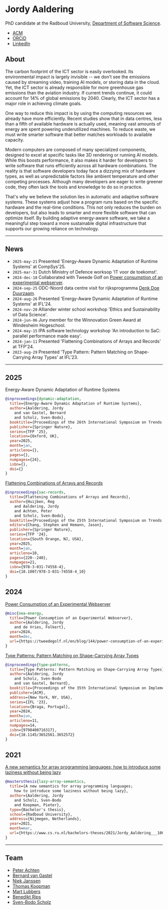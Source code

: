# Jordy Aaldering

PhD candidate at the Radboud University, [Department of Software Science](https://sws.cs.ru.nl/).

- [ACM](https://dl.acm.org/profile/99661241184)
- [ORCiD](https://orcid.org/0009-0001-3018-5152)
- [LinkedIn](https://www.linkedin.com/in/jordy-aaldering-884512174/)

## About

The carbon footprint of the ICT sector is easily overlooked.
Its environmental impact is largely invisible -- we don’t see the emissions caused by streaming video, training AI models, or storing data in the cloud.
Yet, the ICT sector is already responsible for more greenhouse gas emissions than the aviation industry.
If current trends continue, it could account for 14% of global emissions by 2040.
Clearly, the ICT sector has a major role in achieving climate goals.

One way to reduce this impact is by using the computing resources we already have more efficiently.
Recent studies show that in data centres, less than a fifth of available hardware is actually used, meaning vast amounts of energy are spent powering underutilized machines.
To reduce waste, we must write smarter software that better matches workloads to available capacity.

Modern computers are composed of many specialized components, designed to excel at specific tasks like 3D rendering or running AI models.
While this boosts performance, it also makes it harder for developers to write software that runs efficiently across all hardware combinations.
The reality is that software developers today face a dizzying mix of hardware types, as well as unpredictable factors like ambient temperature and other competing processes.
Although many developers are eager to write greener code, they often lack the tools and knowledge to do so in practice.

That's why we believe the solution lies in automatic and adaptive software systems.
These systems adjust how a program runs based on the specific hardware and the real-time conditions.
This not only reduces the burden on developers, but also leads to smarter and more flexible software that can optimize itself.
By building adaptive energy-aware software, we take a meaningful step toward a more sustainable digital infrastructure that supports our growing reliance on technology.

---

## News

- `2025-may-21` Presented 'Energy-Aware Dynamic Adaptation of Runtime Systems' at CompSys'25.
- `2025-mar-31` Dutch Ministry of Defence worksop 'IT voor de toekomst'.
- `2024-dec-18` Collaborated with Tweede Golf on [Power consumption of an experimental webserver](https://tweedegolf.nl/en/blog/144/power-consumption-of-an-experimental-webserver).
- `2024-sep-25` ODC-Noord data centre visit for rijksprogramma [Denk Doe Duurzaam](https://www.linkedin.com/company/denk-doe-duurzaam/?viewAsMember=true).
- `2024-aug-26` Presented 'Energy-Aware Dynamic Adaptation of Runtime Systems' at IFL'24.
- `2024-nov-20` Alliander winter school workshop 'Ethics and Sustainability of Data Science'.
- `2024-jun-06` Jury member for the Winnovation Green Award at Windesheim Hogeschool.
- `2024-may-15` IPA software technology workshop 'An introduction to SaC: parallel performance made easy'.
- `2024-jan-11` Presented 'Flattening Combinations of Arrays and Records' at TFP'24.
- `2023-aug-29` Presented 'Type Pattern: Pattern Matching on Shape-Carrying Array Types' at IFL'23.

---

## 2025

Energy-Aware Dynamic Adaptation of Runtime Systems

```bibtex
@inproceedings{dynamic-adaptation,
  title={Energy-Aware Dynamic Adaptation of Runtime Systems},
  author={Aaldering, Jordy
    and van Gastel, Bernard
    and Scholz, Sven-Bodo},
  booktitle={Proceedings of the 26th International Symposium on Trends in Functional Programming},
  publisher={Springer Nature},
  series={TFP '25},
  location={Oxford, UK},
  year=2025,
  month=jan,
  articleno={},
  pages={},
  numpages={24},
  isbn={},
  doi={}
}
```

[Flattening Combinations of Arrays and Records](https://doi.org/10.1007/978-3-031-74558-4_10)

```bibtex
@inproceedings{sac-records,
  title={Flattening Combinations of Arrays and Records},
  author={Huijben, Reg
    and Aaldering, Jordy
    and Achten, Peter
    and Scholz, Sven-Bodo},
  booktitle={Proceedings of the 25th International Symposium on Trends in Functional Programming},
  editor={Chang, Stephen and Hemann, Jason},
  publisher={Springer Nature},
  series={TFP '24},
  location={South Orange, NJ, USA},
  year=2025,
  month=jan,
  articleno=10,
  pages={220--240},
  numpages=21,
  isbn={978-3-031-74558-4},
  doi={10.1007/978-3-031-74558-4_10}
}
```

## 2024

[Power Consumption of an Experimental Webserver](https://tweedegolf.nl/en/blog/144/power-consumption-of-an-experimental-webserver)

```bibtex
@misc{nea-energy,
  title={Power Consumption of an Experimental Webserver},
  author={Aaldering, Jordy
    and de Vries, Folkert},
  year=2024,
  month=dec,
  url={https://tweedegolf.nl/en/blog/144/power-consumption-of-an-experimental-webserver}
}
```

[Type Patterns: Pattern Matching on Shape-Carrying Array Types](https://doi.org/10.1145/3652561.3652572)

```bibtex
@inproceedings{type-patterns,
  title={Type Patterns: Pattern Matching on Shape-Carrying Array Types},
  author={Aaldering, Jordy
    and Scholz, Sven-Bodo
    and van Gastel, Bernard},
  booktitle={Proceedings of the 35th International Symposium on Implementation of Functional Languages},
  publisher={ACM},
  address={New York, NY, USA},
  series={IFL '23},
  location={Braga, Portugal},
  year=2024,
  month=jun,
  articleno=11,
  numpages=14,
  isbn={9798400716317},
  doi={10.1145/3652561.3652572}
}
```

## 2021

[A new semantics for array programming languages; how to introduce some laziness without being lazy](https://www.cs.ru.nl/bachelors-theses/2021/Jordy_Aaldering___1004292___A_new_semantics_for_array_programming_languages_-_how_to_introduce_some_laziness_without_being_lazy.pdf)

```bibtex
@mastersthesis{lazy-array-semantics,
  title={A new semantics for array programming languages;
    how to introduce some laziness without being lazy},
  author={Aaldering, Jordy
    and Scholz, Sven-Bodo
    and Koopman, Pieter},
  type={Bachelor's thesis},
  school={Radboud University},
  address={Nijmegen, Netherlands},
  year=2021,
  month=mar,
  url={https://www.cs.ru.nl/bachelors-theses/2021/Jordy_Aaldering___1004292___A_new_semantics_for_array_programming_languages_-_how_to_introduce_some_laziness_without_being_lazy.pdf}
}
```

---

## Team

- [Peter Achten](https://www.cs.ru.nl/P.Achten/)
- [Bernard van Gastel](https://sustainablesoftware.info)
- [Niek Janssen](https://www.ru.nl/en/people/janssen-n-j-a)
- [Thomas Koopman](https://thomaskoopman.eu/index.html)
- [Mart Lubbers](https://martlubbers.net)
- [Benedikt Rips](https://www.ru.nl/en/people/rips-b)
- [Sven-Bodo Scholz](https://thielescholz.eu/doku.php)
